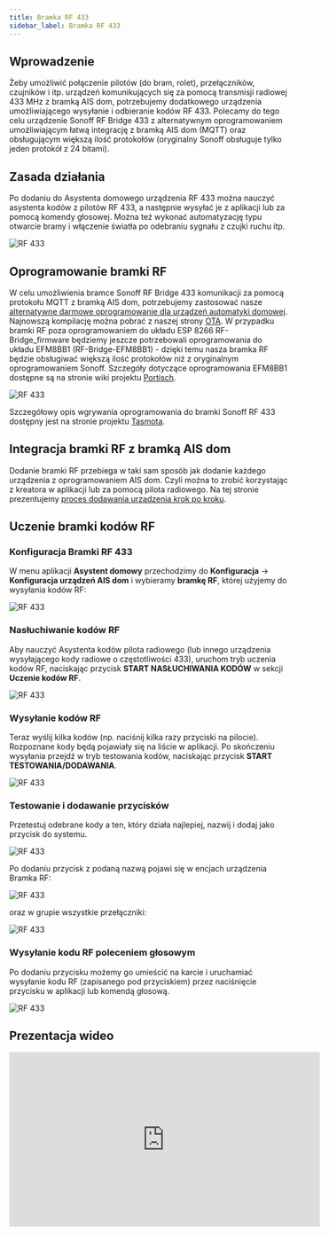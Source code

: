 ```yaml
---
title: Bramka RF 433
sidebar_label: Bramka RF 433
---
```


## Wprowadzenie

Żeby umożliwić połączenie pilotów (do bram, rolet), przełączników, czujników i itp. urządzeń komunikujących się za pomocą transmisji radiowej 433 MHz z bramką AIS dom, potrzebujemy dodatkowego urządzenia umożliwiającego wysyłanie i odbieranie kodów RF 433. Polecamy do tego celu urządzenie Sonoff RF Bridge 433 z alternatywnym oprogramowaniem umożliwiającym łatwą integrację z bramką AIS dom (MQTT) oraz obsługującym większą ilość protokołów (oryginalny Sonoff obsługuje tylko jeden protokół z 24 bitami).

## Zasada działania

Po dodaniu do Asystenta domowego urządzenia RF 433 można nauczyć asystenta kodów z pilotów RF 433, a następnie wysyłać je z aplikacji lub za pomocą komendy głosowej.
Można też wykonać automatyzację typu otwarcie bramy i włączenie światła po odebraniu sygnału z czujki ruchu itp.

![RF 433](/img/en/iot/iot_ais_dom_device_rf433_map.png)


## Oprogramowanie bramki RF

W celu umożliwienia bramce Sonoff RF Bridge 433 komunikacji za pomocą protokołu MQTT z bramką AIS dom, potrzebujemy zastosować nasze [alternatywne darmowe oprogramowanie dla urządzeń automatyki domowej](/docs/ais_iot_firmware_index). Najnowszą kompilację można pobrać z naszej strony [OTA](https://www.ai-speaker.com/ota/). W przypadku bramki RF poza oprogramowaniem do układu ESP 8266 RF-Bridge_firmware będziemy jeszcze potrzebowali oprogramowania do układu EFM8BB1 (RF-Bridge-EFM8BB1) - dzięki temu nasza bramka RF będzie obsługiwać większą ilość protokołów niż z oryginalnym oprogramowaniem Sonoff. Szczegóły dotyczące oprogramowania EFM8BB1 dostępne są na stronie wiki projektu [Portisch](https://github.com/Portisch/RF-Bridge-EFM8BB1/wiki).

![RF 433](/img/en/iot/iot_ais_dom_device_rf433_firmware.png)

Szczegółowy opis wgrywania oprogramowania do bramki Sonoff RF 433 dostępny jest na stronie projektu [Tasmota](https://github.com/arendst/Tasmota/wiki/Sonoff-RF-Bridge-433).


## Integracja bramki RF z bramką AIS dom

Dodanie bramki RF przebiega w taki sam sposób jak dodanie każdego urządzenia z oprogramowaniem AIS dom. Czyli można to zrobić korzystając z kreatora w aplikacji lub za pomocą pilota radiowego. Na tej stronie prezentujemy [proces dodawania urządzenia krok po kroku](/docs/ais_iot_gate_add_device).


## Uczenie bramki kodów RF

### Konfiguracja Bramki RF 433

W menu aplikacji **Asystent domowy** przechodzimy do **Konfiguracja** -> **Konfiguracja urządzeń AIS dom** i wybieramy **bramkę RF**, której użyjemy do wysyłania kodów RF:

![RF 433](/img/en/iot/iot_ais_dom_device_rf433_select_device.png)


### Nasłuchiwanie kodów RF

Aby nauczyć Asystenta kodów pilota radiowego (lub innego urządzenia wysyłającego kody radiowe o częstotliwości 433), uruchom tryb uczenia kodów RF, naciskając przycisk **START NASŁUCHIWANIA KODÓW** w sekcji **Uczenie kodów RF**.

![RF 433](/img/en/iot/iot_ais_dom_device_rf433_learn_step_1.png)

### Wysyłanie kodów RF

Teraz wyślij kilka kodów (np. naciśnij kilka razy przyciski na pilocie). Rozpoznane kody będą pojawiały się na liście w aplikacji. Po skończeniu wysyłania przejdź w tryb testowania kodów, naciskając przycisk **START TESTOWANIA/DODAWANIA**.

![RF 433](/img/en/iot/iot_ais_dom_device_rf433_learn_step_2.png)


### Testowanie i dodawanie przycisków

Przetestuj odebrane kody a ten, który działa najlepiej, nazwij i dodaj jako przycisk do systemu.


![RF 433](/img/en/iot/iot_ais_dom_device_rf433_learn_step_3.png)

Po dodaniu przycisk z podaną nazwą pojawi się w encjach urządzenia Bramka RF:

![RF 433](/img/en/iot/iot_ais_dom_device_rf433_learn_step_4.png)

oraz w grupie wszystkie przełączniki:

![RF 433](/img/en/iot/iot_ais_dom_device_rf433_learn_step_6.png)


### Wysyłanie kodu RF poleceniem głosowym

Po dodaniu przycisku możemy go umieścić na karcie i uruchamiać wysyłanie kodu RF (zapisanego pod przyciskiem) przez naciśnięcie przycisku w aplikacji lub komendą głosową.

![RF 433](/img/en/iot/iot_ais_dom_device_rf433_learn_step_7.png)


## Prezentacja wideo

<iframe width="560" height="315"  src="https://www.youtube.com/embed/NEFd_T3gqNU" frameborder="0" allowfullscreen></iframe>
